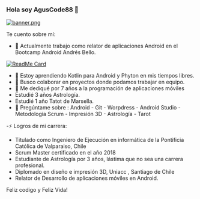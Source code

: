 ### Hola soy AgusCode88 👋

[![banner.png](https://i.postimg.cc/nztg7Q93/banner.png)](https://postimg.cc/HJB61n2M)


Te cuento sobre mí:

- 🔭 Actualmente trabajo como relator de aplicaciones Android en el Bootcamp Android Andrés Bello. 

[![ReadMe Card](https://github-readme-stats.vercel.app/api/pin/?username=agusCode88&repo=CursoAndroidKotlin)](https://github.com/agusCode88/CursoAndroidKotlin)


- 🌱 Estoy aprendiendo Kotlin para Android y Phyton en mis tiempos libres.
- 👯 Busco colaborar en proyectos donde podamos trabajar en equipo.
- 🤔 Me dediqué por 7 años a la programación de aplicaciones móviles
-    Estudié 3 años Astrología.
-    Estudié 1 año Tatot de Marsella.
- 💬 Pregúntame sobre :  Android - Git - Worpdress - Android Studio - Metodología Scrum - Impresión 3D - Astrología - Tarot

-⚡ Logros de mi carrera: 

* Titulado como Ingeniero de Ejecución en informática de la Pontificia Católica de Valparaiso, Chile
* Scrum Master certificado en el año 2018
* Estudiante de Astrología por 3 años, lástima que no sea una carrera profesional.
* Diplomado en diseño e impresión 3D, Uniacc , Santiago de Chile
* Relator de Desarrollo de aplicaciones móviles en Android. 



[instagram]: (https://www.instagram.com/agus.code/)
[linkedin]: (https://www.linkedin.com/in/agustin-romero-salazar-01254465/)


Feliz codigo y Feliz Vida!
